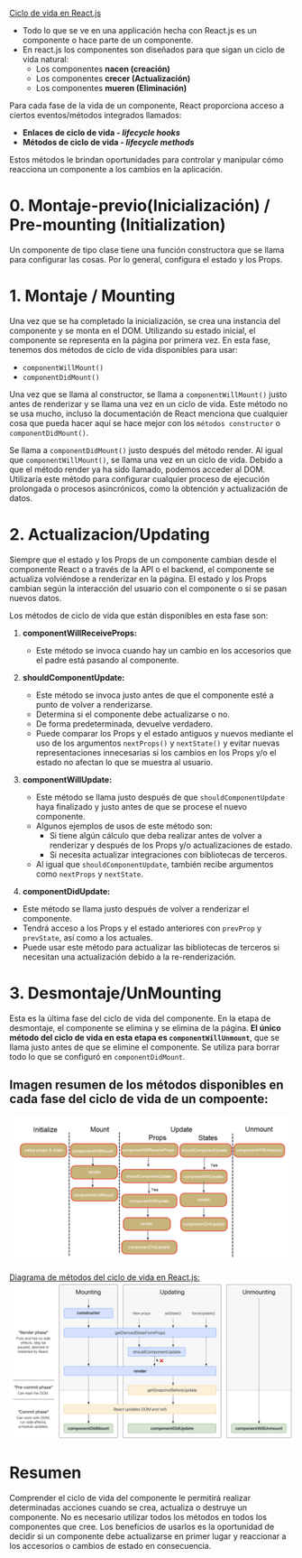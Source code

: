 [Ciclo de vida en React.js](https://medium.com/swlh/understanding-component-lifecycle-in-reactjs-ed35d76dab2e)

- Todo lo que se ve en una applicación hecha con React.js es un componente o hace parte de un componente.
- En react.js los componentes son diseñados para que sigan un ciclo de vida natural:
  - Los componentes **nacen (creación)**
  - Los componentes **crecer (Actualización)**
  - Los componentes **mueren (Eliminación)**

Para cada fase de la vida de un componente, React proporciona acceso a ciertos eventos/métodos integrados llamados:
- **Enlaces de ciclo de vida - *lifecycle hooks***
- **Métodos de ciclo de vida -  *lifecycle methods***

Estos métodos le brindan oportunidades para controlar y manipular cómo reacciona un componente a los cambios en la aplicación.

# 0. Montaje-previo(Inicialización) / Pre-mounting (Initialization)

Un componente de tipo clase tiene una función constructora que se llama para configurar las cosas. Por lo general, configura el estado y los Props.

# 1. Montaje / Mounting
Una vez que se ha completado la inicialización, se crea una instancia del componente y se monta en el DOM. Utilizando su estado inicial, el componente se representa en la página por primera vez. En esta fase, tenemos dos métodos de ciclo de vida disponibles para usar: 
- `componentWillMount()`
- `componentDidMount()`

Una vez que se llama al constructor, se llama a `componentWillMount()` justo antes de renderizar y se llama una vez en un ciclo de vida. Este método no se usa mucho, incluso la documentación de React menciona que cualquier cosa que pueda hacer aquí se hace mejor con los `métodos constructor` o `componentDidMount()`.

Se llama a `componentDidMount()` justo después del método render. Al igual que `componentWillMount()`, se llama una vez en un ciclo de vida. Debido a que el método render ya ha sido llamado, podemos acceder al DOM. Utilizaría este método para configurar cualquier proceso de ejecución prolongada o procesos asincrónicos, como la obtención y actualización de datos.

# 2. Actualizacion/Updating

Siempre que el estado y los Props de un componente cambian desde el componente React o a través de la API o el backend, el componente se actualiza volviéndose a renderizar en la página. El estado y los Props cambian según la interacción del usuario con el componente o si se pasan nuevos datos.

Los métodos de ciclo de vida que están disponibles en esta fase son:

1. **componentWillReceiveProps:** 
    - Este método se invoca cuando hay un cambio en los accesorios que el padre está pasando al componente. 
2. **shouldComponentUpdate:** 
    - Este método se invoca justo antes de que el componente esté a punto de volver a renderizarse.
    - Determina si el componente debe actualizarse o no.
    - De forma predeterminada, devuelve verdadero.
    - Puede comparar los Props y el estado antiguos y nuevos mediante el uso de los argumentos `nextProps()` y `nextState()` y evitar nuevas representaciones innecesarias si los cambios en los Props y/o el estado no afectan lo que se muestra al usuario.
 3. **componentWillUpdate:** 
    - Este método se llama justo después de que `shouldComponentUpdate` haya finalizado y justo antes de que se procese el nuevo componente.
    - Algunos ejemplos de usos de este método son:
      - Si tiene algún cálculo que deba realizar antes de volver a renderizar y después de los Props y/o actualizaciones de estado.
      - Si necesita actualizar integraciones con bibliotecas de terceros.
    - Al igual que `shouldComponentUpdate`, también recibe argumentos como `nextProps` y `nextState`.

4. **componentDidUpdate:**  
- Este método se llama justo después de volver a renderizar el componente.
- Tendrá acceso a los Props y el estado anteriores con `prevProp` y `prevState`, así como a los actuales.
- Puede usar este método para actualizar las bibliotecas de terceros si necesitan una actualización debido a la re-renderización.


# 3. Desmontaje/UnMounting

Esta es la última fase del ciclo de vida del componente. En la etapa de desmontaje, el componente se elimina y se elimina de la página. **El único método del ciclo de vida en esta etapa es `componentWillUnmount`**, que se llama justo antes de que se elimine el componente. Se utiliza para borrar todo lo que se configuró en `componentDidMount`.

## Imagen resumen de los métodos disponibles en cada fase del ciclo de vida de un compoente:
<img src="../img/componentLifeCicle.png">

[Diagrama de métodos del ciclo de vida en React.js:](https://projects.wojtekmaj.pl/react-lifecycle-methods-diagram/)
<img src="../img/reactLifeCicle.png">

# Resumen

Comprender el ciclo de vida del componente le permitirá realizar determinadas acciones cuando se crea, actualiza o destruye un componente. No es necesario utilizar todos los métodos en todos los componentes que cree. Los beneficios de usarlos es la oportunidad de decidir si un componente debe actualizarse en primer lugar y reaccionar a los accesorios o cambios de estado en consecuencia.